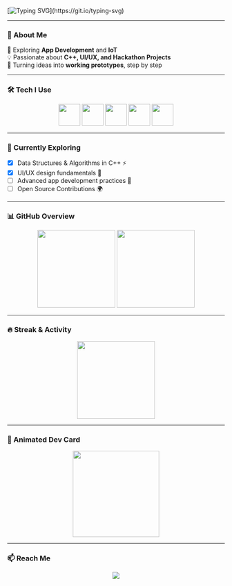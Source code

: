 <!-- Typing Animation -->
[![Typing SVG](https://readme-typing-svg.herokuapp.com?font=Fira+Code&pause=1000&color=F75C7E&width=500&lines=Hi%2C+I'm+Nikita+👋;ECE+Undergrad+%7C+App+Dev+Enthusiast;Hackathon+Builder+%7C+IoT+Learner;Always+learning+%26+exploring!)](https://git.io/typing-svg)

---

### 🌟 About Me
🌱 Exploring **App Development** and **IoT**  
💡 Passionate about **C++, UI/UX, and Hackathon Projects**  
🚀 Turning ideas into **working prototypes**, step by step  

---

### 🛠 Tech I Use  
<p align="center">
  <img src="https://cdn.jsdelivr.net/gh/devicons/devicon/icons/cplusplus/cplusplus-original.svg" width="50"/>
  <img src="https://cdn.jsdelivr.net/gh/devicons/devicon/icons/python/python-original.svg" width="50"/>
  <img src="https://cdn.jsdelivr.net/gh/devicons/devicon/icons/git/git-original.svg" width="50"/>
  <img src="https://cdn.jsdelivr.net/gh/devicons/devicon/icons/vscode/vscode-original.svg" width="50"/>
  <img src="https://cdn.jsdelivr.net/gh/devicons/devicon/icons/figma/figma-original.svg" width="50"/>
</p>  

---

### 📖 Currently Exploring  
- [x] Data Structures & Algorithms in C++ ⚡  
- [x] UI/UX design fundamentals 🎨  
- [ ] Advanced app development practices 🚀  
- [ ] Open Source Contributions 🌍  

---

### 📊 GitHub Overview  
<p align="center">
  <img src="https://github-readme-stats.vercel.app/api?username=Nikita000kumari&show_icons=true&theme=radical" height="180"/>
  <img src="https://github-readme-stats.vercel.app/api/top-langs/?username=Nikita000kumari&layout=compact&theme=radical" height="180"/>
</p>

---

### 🔥 Streak & Activity
<p align="center">
  <img src="https://streak-stats.demolab.com?user=Nikita000kumari&theme=radical&hide_border=true" height="180"/>
</p>  

---

### 🎨 Animated Dev Card  
<p align="center">
  <img src="https://github-profile-summary-cards.vercel.app/api/cards/profile-details?username=Nikita000kumari&theme=radical" height="200"/>
</p>

---

### 📫 Reach Me  
<p align="center">
  <a href="mailto:nikitakumari0709@gmail.com">
    <img src="https://img.shields.io/badge/Gmail-D14836?style=for-the-badge&logo=gmail&logoColor=white" />
  </a>
</p>


